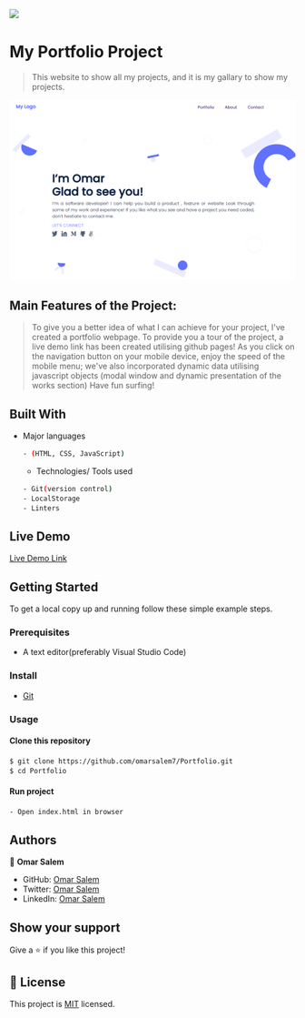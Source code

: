 ![](https://img.shields.io/badge/Microverse-blueviolet)

# My Portfolio Project

> This website to show all my projects, and it is my gallary to show my projects.

![screenshot](./assests/main-screen.png)

## Main Features of the Project:
>To give you a better idea of what I can achieve for your project, I've created a portfolio webpage.
To provide you a tour of the project, a live demo link has been created utilising github pages!
As you click on the navigation button on your mobile device, enjoy the speed of the mobile menu; we've also incorporated dynamic data utilising javascript objects (modal window and dynamic presentation of the works section)
Have fun surfing! 


## Built With

- Major languages 
  ```bash
  - (HTML, CSS, JavaScript)
  ```
  
  - Technologies/ Tools used 
  
  ``` bash
  - Git(version control)
  - LocalStorage
  - Linters
  ```
## Live Demo

[Live Demo Link](https://omarsalem7.github.io/Portfolio/)


## Getting Started
To get a local copy up and running follow these simple example steps.

### Prerequisites
 - A text editor(preferably Visual Studio Code)

### Install
  -  [Git](https://git-scm.com/downloads)
 
### Usage
#### Clone this repository

```bash
$ git clone https://github.com/omarsalem7/Portfolio.git
$ cd Portfolio 
```
#### Run project

```bash
- Open index.html in browser
```


## Authors

👤 **Omar Salem**

- GitHub: [Omar Salem](https://github.com/omarsalem7)
- Twitter: [Omar Salem](https://twitter.com/Omar80491499)
- LinkedIn: [Omar Salem](https://www.linkedin.com/in/omar-salem-a6945b177/)


## Show your support

Give a ⭐️ if you like this project!


## 📝 License

This project is [MIT](./MIT.md) licensed.
